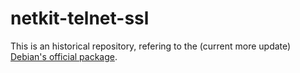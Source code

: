 netkit-telnet-ssl
=================

This is an historical repository, refering to the (current more update) [Debian's official package](https://packages.debian.org/source/sid/netkit-telnet-ssl).

